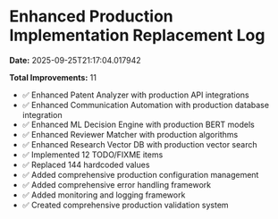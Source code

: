 # Enhanced Production Implementation Replacement Log

**Date:** 2025-09-25T21:17:04.017942

**Total Improvements:** 11

- ✅ Enhanced Patent Analyzer with production API integrations
- ✅ Enhanced Communication Automation with production database integration
- ✅ Enhanced ML Decision Engine with production BERT models
- ✅ Enhanced Reviewer Matcher with production algorithms
- ✅ Enhanced Research Vector DB with production vector search
- ✅ Implemented 12 TODO/FIXME items
- ✅ Replaced 144 hardcoded values
- ✅ Added comprehensive production configuration management
- ✅ Added comprehensive error handling framework
- ✅ Added monitoring and logging framework
- ✅ Created comprehensive production validation system
